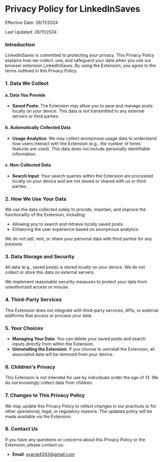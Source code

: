 # Privacy Policy for LinkedInSaves

Effective Date: 28/11/2024

Last Updated: 28/11/2024

### Introduction

LinkedInSaves is committed to protecting your privacy. This Privacy Policy explains how we collect, use, and safeguard your data when you use our browser extension LinkedInSaves. By using the Extension, you agree to the terms outlined in this Privacy Policy.

### 1. Data We Collect

#### a. Data You Provide

- **Saved Posts**: The Extension may allow you to save and manage posts locally on your device. This data is not transmitted to any external servers or third parties.

#### b. Automatically Collected Data

- **Usage Analytics**: We may collect anonymous usage data to understand how users interact with the Extension (e.g., the number of times features are used). This data does not include personally identifiable information.

#### c. Non-Collected Data

- **Search Input**: Your search queries within the Extension are processed locally on your device and are not stored or shared with us or third parties.

### 2. How We Use Your Data

We use the data collected solely to provide, maintain, and improve the functionality of the Extension, including:

- Allowing you to search and retrieve locally saved posts.
- Enhancing the user experience based on anonymous analytics.

We do not sell, rent, or share your personal data with third parties for any purpose.

### 3. Data Storage and Security

All data (e.g., saved posts) is stored locally on your device. We do not collect or store this data on external servers.

We implement reasonable security measures to protect your data from unauthorized access or misuse.

### 4. Third-Party Services

This Extension does not integrate with third-party services, APIs, or external platforms that access or process your data.

### 5. Your Choices

- **Managing Your Data**: You can delete your saved posts and search inputs directly from within the Extension.
- **Uninstalling the Extension**: If you choose to uninstall the Extension, all associated data will be removed from your device.

### 6. Children's Privacy

This Extension is not intended for use by individuals under the age of 13. We do not knowingly collect data from children.

### 7. Changes to This Privacy Policy

We may update this Privacy Policy to reflect changes in our practices or for other operational, legal, or regulatory reasons. The updated policy will be made available via the Extension.

### 8. Contact Us

If you have any questions or concerns about this Privacy Policy or the Extension, please contact us:

- **Email**: ayarsk4343@gmail.com